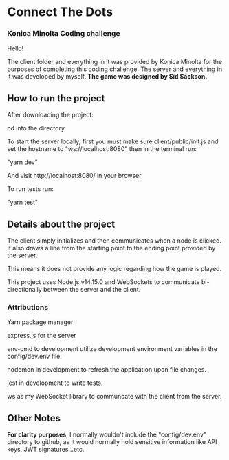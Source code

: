 # Connect The Dots
### Konica Minolta Coding challenge

Hello!

The client folder and everything in it was provided by Konica Minolta for the purposes of completing this coding challenge.
The server and everything in it was developed by myself.
**The game was designed by Sid Sackson.**

## How to run the project

After downloading the project:

cd into the directory

To start the server locally, first you must make sure client/public/init.js and set the hostname to "ws://localhost:8080" then in the terminal run:

"yarn dev" 

And visit http://localhost:8080/ in your browser

To run tests run:

"yarn test"

## Details about the project

The client simply initializes and then communicates when a node is clicked. It also draws a line from the starting point to the ending point provided by the server.

This means it does not provide any logic regarding how the game is played.

This project uses Node.js v14.15.0 and WebSockets to communicate bi-directionally between the server and the client. 

### Attributions

Yarn package manager

express.js for the server

env-cmd to development utilize development environment variables in the config/dev.env file.

nodemon in development to refresh the application upon file changes.

jest in development to write tests.

ws as my WebSocket library to communcate with the client from the server. 

## Other Notes

**For clarity purposes**, I normally wouldn't include the "config/dev.env" directory to github, as it would normally hold sensitive information like API keys, JWT signatures...etc.
